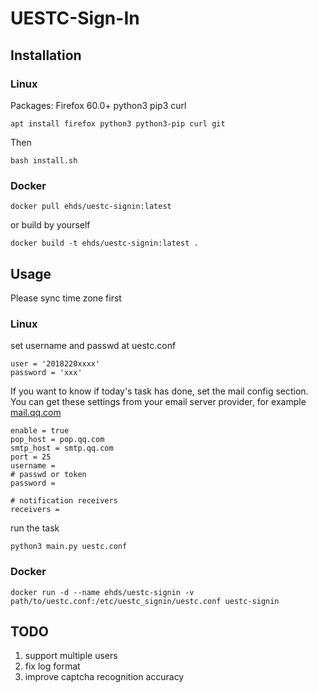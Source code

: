 # UESTC-Sign-In

## Installation

### Linux
Packages: Firefox 60.0+ python3 pip3 curl

```
apt install firefox python3 python3-pip curl git
```
Then
```
bash install.sh
```
### Docker

```
docker pull ehds/uestc-signin:latest
```
or build by yourself
```
docker build -t ehds/uestc-signin:latest .
```

## Usage
Please sync time zone first
### Linux
set username and passwd at uestc.conf
```
user = '2018220xxxx'
password = 'xxx'

```

If you want to know if today's task has done, set the mail config section. You can get these settings from your email server provider, for example [mail.qq.com](https://service.mail.qq.com/cgi-bin/help?subtype=1&&id=14&&no=1000898)

```
enable = true
pop_host = pop.qq.com
smtp_host = smtp.qq.com
port = 25
username = 
# passwd or token
password = 

# notification receivers
receivers = 
```



run the task
```
python3 main.py uestc.conf
```

### Docker

```
docker run -d --name ehds/uestc-signin -v path/to/uestc.conf:/etc/uestc_signin/uestc.conf uestc-signin
```

## TODO
1. support multiple users
2. fix log format
3. improve captcha recognition accuracy
